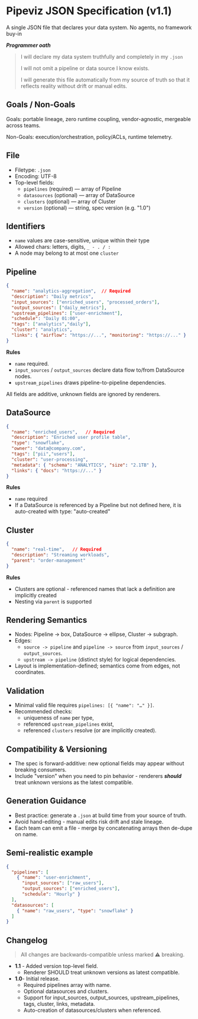# Pipeviz JSON Specification (v1.1)

A single JSON file that declares your data system. No agents, no framework buy-in

**_Programmer oath_**
> I will declare my data system truthfully and completely in my `.json`
>
> I will not omit a pipeline or data source I know exists.
>
> I will generate this file automatically from my source of truth
so that it reflects reality without drift or manual edits.

## Goals / Non-Goals
Goals: portable lineage, zero runtime coupling, vendor-agnostic, mergeable across teams.

Non-Goals: execution/orchestration, policy/ACLs, runtime telemetry.

## File
- Filetype: `.json`
- Encoding: UTF-8
- Top-level fields:
  - `pipelines` (required) — array of Pipeline
  - `datasources` (optional) — array of DataSource
  - `clusters` (optional) — array of Cluster
  - `version` (optional) — string, spec version (e.g. "1.0")

## Identifiers
- `name` values are case-sensitive, unique within their type
- Allowed chars: letters, digits, `_ - . / :`
- A node may belong to at most one `cluster`

## Pipeline
```json
{
  "name": "analytics-aggregation",  // Required
  "description": "Daily metrics",
  "input_sources": ["enriched_users", "processed_orders"],
  "output_sources": ["daily_metrics"],
  "upstream_pipelines": ["user-enrichment"],
  "schedule": "Daily 01:00",
  "tags": ["analytics","daily"],
  "cluster": "analytics",
  "links": { "airflow": "https://...", "monitoring": "https://..." }
}
```

**Rules**
- `name` required.
- `input_sources` / `output_sources` declare data flow to/from DataSource nodes.
- `upstream_pipelines` draws pipeline-to-pipeline dependencies.

All fields are additive, unknown fields are ignored by renderers.

## DataSource
```json
{
  "name": "enriched_users",   // Required
  "description": "Enriched user profile table",
  "type": "snowflake",
  "owner": "data@company.com",
  "tags": ["pii","users"],
  "cluster": "user-processing",
  "metadata": { "schema": "ANALYTICS", "size": "2.1TB" },
  "links": { "docs": "https://..." }
}
```
**Rules**
- `name` required
- If a DataSource is referenced by a Pipeline but not defined here, it is auto-created with type: "auto-created"

## Cluster
```json
{
  "name": "real-time",   // Required
  "description": "Streaming workloads",
  "parent": "order-management"
}
```
**Rules**
- Clusters are optional - referenced names that lack a definition are implicitly created
- Nesting via `parent` is supported

## Rendering Semantics
- Nodes: Pipeline -> box, DataSource -> ellipse, Cluster -> subgraph.
- Edges:
   - `source -> pipeline` and `pipeline -> source` from `input_sources` / `output_sources`.
   - `upstream -> pipeline` (distinct style) for logical dependencies.
- Layout is implementation-defined; semantics come from edges, not coordinates.

## Validation
- Minimal valid file requires `pipelines: [{ "name": "…" }]`.
- Recommended checks:
    - uniqueness of `name` per type,
    - referenced `upstream_pipelines` exist,
    - referenced `clusters` resolve (or are implicitly created).

## Compatibility & Versioning
- The spec is forward-additive: new optional fields may appear without breaking consumers.
- Include "version" when you need to pin behavior - renderers **_should_** treat unknown versions as the latest compatible.

## Generation Guidance
- Best practice: generate a `.json` at build time from your source of truth.
- Avoid hand-editing - manual edits risk drift and stale lineage.
- Each team can emit a file - merge by concatenating arrays then de-dupe on name.

## Semi-realistic example
```json
{
  "pipelines": [
    { "name": "user-enrichment",
      "input_sources": ["raw_users"],
      "output_sources": ["enriched_users"],
      "schedule": "Hourly" }
  ],
  "datasources": [
    { "name": "raw_users", "type": "snowflake" }
  ]
}
```

## Changelog
> All changes are backwards-compatible unless marked ⚠️ breaking.

- **1.1** - Added version top-level field.
   - Renderer SHOULD treat unknown versions as latest compatible.
- **1.0**- Initial release.
   - Required pipelines array with name.
   - Optional datasources and clusters.
   - Support for input_sources, output_sources, upstream_pipelines, tags, cluster, links, metadata.
   - Auto-creation of datasources/clusters when referenced.

